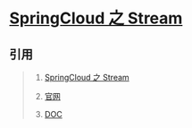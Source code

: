 # [SpringCloud 之 Stream](https://www.jianshu.com/p/404fc32122d1)

## 引用
>1. [SpringCloud 之 Stream](https://www.jianshu.com/p/404fc32122d1)
>
>2. [官网](https://cloud.spring.io/spring-cloud-stream/)
>
>3. [DOC](https://docs.spring.io/spring-cloud-stream/docs/Fishtown.M1/reference/htmlsingle/)